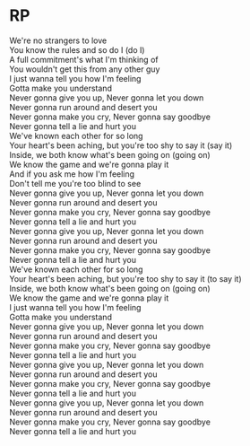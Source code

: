 # RP  
  
We're no strangers to love  
You know the rules and so do I (do I)  
A full commitment's what I'm thinking of  
You wouldn't get this from any other guy  
I just wanna tell you how I'm feeling  
Gotta make you understand  
Never gonna give you up, Never gonna let you down  
Never gonna run around and desert you  
Never gonna make you cry, Never gonna say goodbye  
Never gonna tell a lie and hurt you  
We've known each other for so long  
Your heart's been aching, but you're too shy to say it (say it)  
Inside, we both know what's been going on (going on)  
We know the game and we're gonna play it  
And if you ask me how I'm feeling  
Don't tell me you're too blind to see  
Never gonna give you up, Never gonna let you down  
Never gonna run around and desert you  
Never gonna make you cry, Never gonna say goodbye  
Never gonna tell a lie and hurt you  
Never gonna give you up, Never gonna let you down  
Never gonna run around and desert you  
Never gonna make you cry, Never gonna say goodbye  
Never gonna tell a lie and hurt you  
We've known each other for so long  
Your heart's been aching, but you're too shy to say it (to say it)  
Inside, we both know what's been going on (going on)  
We know the game and we're gonna play it  
I just wanna tell you how I'm feeling  
Gotta make you understand  
Never gonna give you up, Never gonna let you down  
Never gonna run around and desert you  
Never gonna make you cry, Never gonna say goodbye  
Never gonna tell a lie and hurt you  
Never gonna give you up, Never gonna let you down  
Never gonna run around and desert you  
Never gonna make you cry, Never gonna say goodbye  
Never gonna tell a lie and hurt you  
Never gonna give you up, Never gonna let you down  
Never gonna run around and desert you  
Never gonna make you cry, Never gonna say goodbye  
Never gonna tell a lie and hurt you  
